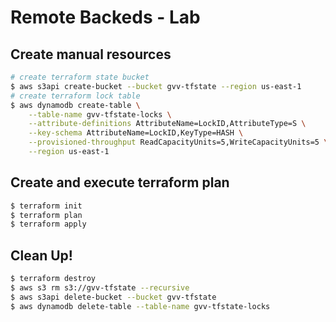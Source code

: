 # Remote Backeds - Lab

## Create manual resources

```bash
# create terraform state bucket
$ aws s3api create-bucket --bucket gvv-tfstate --region us-east-1
# create terraform lock table
$ aws dynamodb create-table \
    --table-name gvv-tfstate-locks \
    --attribute-definitions AttributeName=LockID,AttributeType=S \
    --key-schema AttributeName=LockID,KeyType=HASH \
    --provisioned-throughput ReadCapacityUnits=5,WriteCapacityUnits=5 \
    --region us-east-1
```

## Create and execute terraform plan

```bash
$ terraform init
$ terraform plan
$ terraform apply
```

## Clean Up!

```bash
$ terraform destroy
$ aws s3 rm s3://gvv-tfstate --recursive
$ aws s3api delete-bucket --bucket gvv-tfstate
$ aws dynamodb delete-table --table-name gvv-tfstate-locks
```
